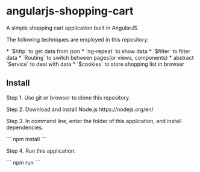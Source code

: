 # angularjs-shopping-cart
<p>A simple shopping cart application built in AngularJS</p>

<p>The following techniques are employed in this repository:</p>
* `$http` to get data from json
* `ng-repeat` to show data
* `$filter` to filter data
* `Routing` to switch between pages(or views, components)
* abstract `Service` to deal with data
* `$cookies` to store shopping list in browser

## Install
<p>Step 1. Use git or browser to clone this repository.</p>
<p>Step 2. Download and install Node.js https://nodejs.org/en/</p>
<p>Step 3. In command line, enter the folder of this application, and install dependencies.</p>
```
npm install
```
<p>Step 4. Run this application.</p>
```
npm run
```

